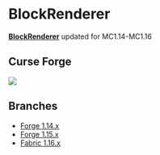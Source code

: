 # BlockRenderer

**[BlockRenderer](https://github.com/elytra/BlockRenderer)** updated for MC1.14-MC1.16

Curse Forge
---

[![](http://cf.way2muchnoise.eu/title/380456.svg?badge_style=for_the_badge)](https://www.curseforge.com/minecraft/mc-mods/block-renderer)

Branches
---
- [Forge 1.14.x](https://github.com/AterAnimAvis/BlockRenderer/tree/1.14)
- [Forge 1.15.x](https://github.com/AterAnimAvis/BlockRenderer/tree/1.15)
- [Fabric 1.16.x](https://github.com/AterAnimAvis/BlockRenderer/tree/1.16-fabric)
